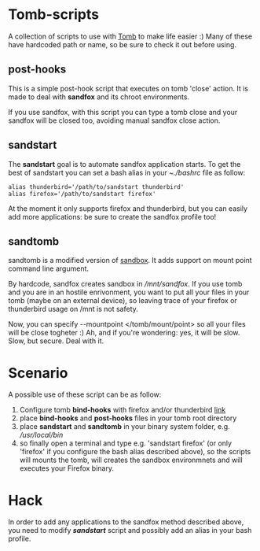 Tomb-scripts
============
A collection of scripts to use with [Tomb](http://tomb.dyne.org) to make life easier :)
Many of these have hardcoded path or name, so be sure to check it out before using.


post-hooks
----------
This is a simple post-hook script that executes on tomb 'close' action.
It is made to deal with **sandfox** and its chroot environments.

If you use sandfox, with this script you can type a tomb close and your sandfox will be closed too, avoiding manual sandfox close action.

sandstart
---------
The **sandstart** goal is to automate sandfox application starts.
To get the best of sandstart you can set a bash alias in your *~./bashrc* file as follow:
```
alias thunderbird='/path/to/sandstart thunderbird'
alias firefox='/path/to/sandstart firefox'
```

At the moment it only supports firefox and thunderbird, but you can easily add more applications: be sure to create the sandfox profile too!

sandtomb
-------
sandtomb is a modified version of [sandbox](http://igurublog.wordpress.com/downloads/script-sandfox/).
It adds support on mount point command line argument.

By hardcode, sandfox creates sandbox in */mnt/sandfox*. If you use tomb and you are in an hostile enrivonment, you want to put all your files in your tomb (maybe on an external device), so leaving trace of your firefox or thunderbird usage on /mnt is not safety.

Now, you can specify --mountpoint </tomb/mount/point> so all your files will be close togheter :)
Ah, and if you're wondering: yes, it will be slow. Slow, but secure. Deal with it.

Scenario
==============
A possible use of these script can be as follow:

1. Configure tomb **bind-hooks** with firefox and/or thunderbird [link](https://github.com/dyne/Tomb/wiki/Advancedfeatures#wiki-Bind_Hooks)
2. place **bind-hooks** and **post-hooks** files in your tomb root directory
3. place **sandstart** and **sandtomb** in your binary system folder, e.g. */usr/local/bin*
4. so finally open a terminal and type e.g. 'sandstart firefox' (or only 'firefox' if you configure the bash alias described above), so the scripts will mounts the tomb, will creates the sandbox environmnets and will executes your Firefox binary.

Hack
==============
In order to add any applications to the sandfox method described above, you need to modify ***sandstart*** script and possibly add an alias in your bash profile.
 
